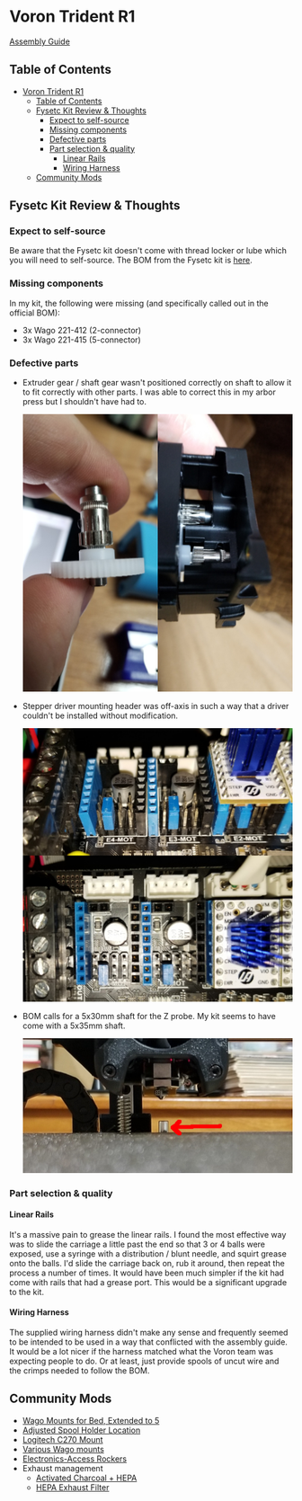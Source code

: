 # Voron Trident R1

[Assembly Guide](https://raw.githubusercontent.com/VoronDesign/Voron-Trident/main/Manual/Assembly_Manual_Trident.pdf)

## Table of Contents

- [Voron Trident R1](#voron-trident-r1)
  - [Table of Contents](#table-of-contents)
  - [Fysetc Kit Review & Thoughts](#fysetc-kit-review--thoughts)
    - [Expect to self-source](#expect-to-self-source)
    - [Missing components](#missing-components)
    - [Defective parts](#defective-parts)
    - [Part selection & quality](#part-selection--quality)
      - [Linear Rails](#linear-rails)
      - [Wiring Harness](#wiring-harness)
  - [Community Mods](#community-mods)


## Fysetc Kit Review & Thoughts
### Expect to self-source
Be aware that the Fysetc kit doesn't come with thread locker or lube which you
will need to self-source.  The BOM from the Fysetc kit is [here][Fysetc BOM].

[Fysetc BOM]: https://github.com/FYSETC/FYSETC-Voron-Trident/blob/c7aa8a3367e8e34acbb511fb117d201eb7b6c6d8/BOM.md

### Missing components
In my kit, the following were missing (and specifically called out in the
official BOM):
* 3x Wago 221-412 (2-connector)
* 3x Wago 221-415 (5-connector)

### Defective parts
* Extruder gear / shaft gear wasn't positioned correctly on shaft to allow it
to fit correctly with other parts.  I was able to correct this in my arbor press
but I shouldn't have had to.

    ![Extruder Gear Problem](./review_images/extruder_gear.jpg)

* Stepper driver mounting header was off-axis in such a way that a driver
couldn't be installed without modification.

    ![Bent stepper driver header](./review_images/bent_spider_header.jpg)

* BOM calls for a 5x30mm shaft for the Z probe.  My kit seems to have come with
a 5x35mm shaft.

    ![5mm z probe rod is too long](review_images/z_probe_rod_5mm.jpg)

### Part selection & quality

#### Linear Rails

It's a massive pain to grease the linear rails.  I found the most effective way
was to slide the carriage a little past the end so that 3 or 4 balls were
exposed, use a syringe with a distribution / blunt needle, and squirt grease
onto the balls.  I'd slide the carriage back on, rub it around, then repeat the
process a number of times.  It would have been much simpler if the kit had come
with rails that had a grease port.  This would be a significant upgrade to the
kit.

#### Wiring Harness

The supplied wiring harness didn't make any sense and frequently seemed to be
intended to be used in a way that conflicted with the assembly guide.  It would
be a lot nicer if the harness matched what the Voron team was expecting people
to do.  Or at least, just provide spools of uncut wire and the crimps needed to
follow the BOM.

## Community Mods

* [Wago Mounts for Bed, Extended to 5](https://github.com/VoronDesign/VoronUsers/tree/master/printer_mods/Boingomw/Wago_mount)
* [Adjusted Spool Holder Location](https://github.com/VoronDesign/VoronUsers/tree/master/printer_mods/elcrni/V2.4-Trident-Spool-Holders)
* [Logitech C270 Mount](https://github.com/VoronDesign/VoronUsers/tree/master/printer_mods/Fiction/C270_mount)
* [Various Wago mounts](https://github.com/VoronDesign/VoronUsers/tree/master/printer_mods/LoganFraser/WagoMounts)
* [Electronics-Access Rockers](https://github.com/VoronDesign/VoronUsers/tree/master/printer_mods/RockNLol/RockNRoll)
* Exhaust management
    * [Activated Charcoal + HEPA](https://github.com/VoronDesign/VoronUsers/tree/master/printer_mods/KevinAkaSam/VEFACH)
    * [HEPA Exhaust Filter](https://github.com/VoronDesign/VoronUsers/tree/master/printer_mods/dePrintinator/HEPA_Filter_Exhaust)
